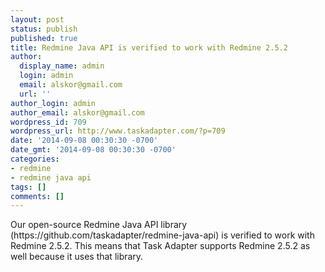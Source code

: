 ```yaml
---
layout: post
status: publish
published: true
title: Redmine Java API is verified to work with Redmine 2.5.2
author:
  display_name: admin
  login: admin
  email: alskor@gmail.com
  url: ''
author_login: admin
author_email: alskor@gmail.com
wordpress_id: 709
wordpress_url: http://www.taskadapter.com/?p=709
date: '2014-09-08 00:30:30 -0700'
date_gmt: '2014-09-08 00:30:30 -0700'
categories:
- redmine
- redmine java api
tags: []
comments: []
---
```

<p>Our open-source Redmine Java API library (https:&#47;&#47;github.com&#47;taskadapter&#47;redmine-java-api) is verified to work with Redmine 2.5.2. This means that Task Adapter supports Redmine 2.5.2 as well because it uses that library.</p>
